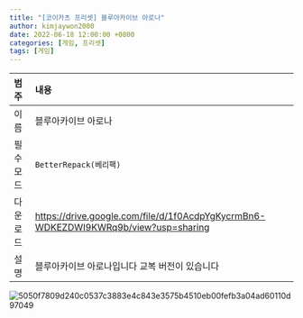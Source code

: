 ```yaml
---
title: "[코이카츠 프리셋] 블루아카이브 아로나"
author: kimjaywon2000
date: 2022-06-18 12:00:00 +0800
categories: [게임, 프리셋]
tags: [게임]
---
```


| 범주             | 내용            |
|:----------------|:---------------|
| 이름             | 블루아카이브 아로나  |
| 필수 모드         | `BetterRepack(베리팩)`       |
| 다운로드          | <https://drive.google.com/file/d/1f0AcdpYgKycrmBn6-WDKEZDWI9KWRq9b/view?usp=sharing> |
| 설명             | 블루아카이브 아로나입니다 교복 버전이 있습니다   |

![5050f7809d240c0537c3883e4c843e3575b4510eb00fefb3a04ad60110d97049](https://user-images.githubusercontent.com/76558033/174490441-6377fa10-a47f-4b8a-a989-e25b471503da.png)

